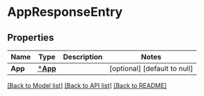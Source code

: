 # AppResponseEntry

## Properties
Name | Type | Description | Notes
------------ | ------------- | ------------- | -------------
**App** | [***App**](App.md) |  | [optional] [default to null]

[[Back to Model list]](../README.md#documentation-for-models) [[Back to API list]](../README.md#documentation-for-api-endpoints) [[Back to README]](../README.md)

